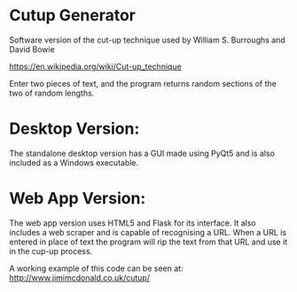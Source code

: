 # Cutup Generator

Software version of the cut-up technique used by William S. Burroughs and David Bowie

https://en.wikipedia.org/wiki/Cut-up_technique

Enter two pieces of text, and the program returns random sections of the two of random lengths.

# Desktop Version:

The standalone desktop version has a GUI made using PyQt5 and is also included as a 
Windows executable.

# Web App Version:

The web app version uses HTML5 and Flask for its interface. It also includes a web scraper
and is capable of recognising a URL.
When a URL is entered in place of text the program will rip the text from that URL
and use it in the cup-up process.

A working example of this code can be seen at: http://www.jimimcdonald.co.uk/cutup/
